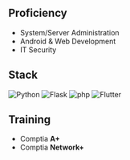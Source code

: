 

<!--
**Tomiwa-Ot/Tomiwa-Ot** is a ✨ _special_ ✨ repository because its `README.md` (this file) appears on your GitHub profile.
Here are some ideas to get you started:

- 🔭 I’m currently working on ...
- 🌱 I’m currently learning ...
- 👯 I’m looking to collaborate on ...
- 🤔 I’m looking for help with ...
- 💬 Ask me about ...
- 📫 How to reach me: ...
- 😄 Pronouns: ...
- ⚡ Fun fact: ...
-->

## Proficiency
- System/Server Administration
- Android & Web Development
- IT Security

## Stack

![Python](https://img.shields.io/badge/Python-14354C?style=for-the-badge&logo=python&logoColor=ffdd54) 
![Flask](https://img.shields.io/badge/Flask-FFFFFF?style=for-the-badge&logo=flask&logoColor=black)
![php](https://img.shields.io/badge/Php-8993BE?style=for-the-badge&logo=php&logoColor=white)
![Flutter](https://img.shields.io/badge/Flutter%0A(Android)-0096FF?style=for-the-badge&logo=flutter&logoColor=white)

## Training

- Comptia **A+**
- Comptia **Network+**
